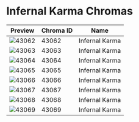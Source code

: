 # Infernal Karma Chromas



| Preview | Chroma ID | Name |
|---------|-----------|------|
| ![43062](https://raw.communitydragon.org/latest/plugins/rcp-be-lol-game-data/global/default/v1/champion-chroma-images/43/43062.png) | 43062 | Infernal Karma |
| ![43063](https://raw.communitydragon.org/latest/plugins/rcp-be-lol-game-data/global/default/v1/champion-chroma-images/43/43063.png) | 43063 | Infernal Karma |
| ![43064](https://raw.communitydragon.org/latest/plugins/rcp-be-lol-game-data/global/default/v1/champion-chroma-images/43/43064.png) | 43064 | Infernal Karma |
| ![43065](https://raw.communitydragon.org/latest/plugins/rcp-be-lol-game-data/global/default/v1/champion-chroma-images/43/43065.png) | 43065 | Infernal Karma |
| ![43066](https://raw.communitydragon.org/latest/plugins/rcp-be-lol-game-data/global/default/v1/champion-chroma-images/43/43066.png) | 43066 | Infernal Karma |
| ![43067](https://raw.communitydragon.org/latest/plugins/rcp-be-lol-game-data/global/default/v1/champion-chroma-images/43/43067.png) | 43067 | Infernal Karma |
| ![43068](https://raw.communitydragon.org/latest/plugins/rcp-be-lol-game-data/global/default/v1/champion-chroma-images/43/43068.png) | 43068 | Infernal Karma |
| ![43069](https://raw.communitydragon.org/latest/plugins/rcp-be-lol-game-data/global/default/v1/champion-chroma-images/43/43069.png) | 43069 | Infernal Karma |